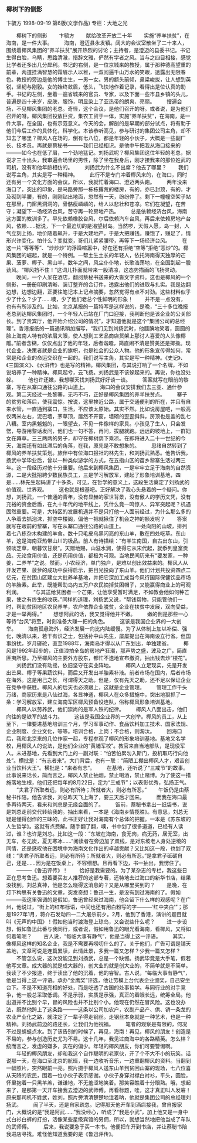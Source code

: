 ### 椰树下的侧影
卞毓方
1998-09-19
第6版(文学作品)
专栏：大地之光

　　椰树下的侧影
　　卞毓方
　　献给改革开放二十年
　　实施“养羊扶贫”，在海南，是一件大事。
　　海南，澄迈县永发镇。阔大的会议室散坐了二十来人，围绕着椰风集团的“养羊扶贫”展开热烈的讨论；主持者，是澄迈的县委书记。书记生得白脸，乌睛，思路清澈，措辞文雅，俨然有学者之风。当与之四目相接，感觉比学者还多出几分犀利。书记的右侧，是一位京城来的教授，属于那种德高望重的前辈，两道挂满智慧的霜眉示人以稚，一双阅遍千山万水的笑眼，透露出无限春色。教授的旁边是他的博士生，一男一女。男的额头前倾，鼻梁峻拔，让人想到英锐，坚韧与刚毅。女的始终敛眉，低头，飞快地作着记录，看得出是位认真的助手。书记的左侧，坐着一遛省城来的官员、专家，以及下面一些市县乡镇的头儿，普遍是四十来岁，皮肤，服饰，明显染上了亚热带的朗爽、亮丽。
　　搜遍会场，不见椰风集团的老总。奇怪，这个会议，是他们召开的呀。或者说，是为他们召开的呀。椰风集团投放巨资，集农工贸于一体，实施“养羊扶贫”，在海南，是一件大事，在全国，也有示范意义。今天的会，解剖的是早期的部分试点，将有助于他们今后工作的具体化，科学化。本该恭听高见，参与研讨的集团公司主角，却不知去了哪里？椰风人在场的，倒有七八位，都是年轻的小伙子，大概是一些副厂长、技术员。再就是蔡秘书———我们已经相识。是他中午把我从海口接来的———如今也在低了眉，一个劲地猛记。刘扬武呢？椰风集团这位年轻的老总，据说才三十出头，我审遍会场里的男性，除了坐在我身后，刚才接我来的那位姓武的司机，没有和他年龄相仿的。
　　刘扬武为什么不出席？他去了哪里？
　　我们说写主角，其实是写一种精神。
　　此行不是专门冲着椰风来的，在海口，同时还有另一个文化方面的会议。所以，我就忙着海口、澄迈两头跑。
　　两年没来海口了，突出的印象，是马路旁那一栋栋撂荒的楼房，有的，亦已封顶，有的，才及砌到半腰，有的，刚刚钻出地面，忽然有一天，纷纷停了。剩下一幢幢空架子站在那里，门窗黑洞洞的，骨骼瘦嶙嶙的，给人以悲壮和苍凉。它们在凝望，在苦守；凝望下一场经济台风，苦守再一轮房地产热。
　　总是依赖经济台风，海南这方面的教训多了。早先依赖橡胶台风，尔后依赖汽车台风，再后来依赖房地产台风，依赖……据说，下一个最迫切的是渴望封岛。当然啰，天假人愿，岛一封，人气立刻上扬，地价随着飙升，于是大建地产，于是大把赚钱。赚饱了，赚足了，情形兴许变化。怕什么？变就变，哥们儿紧紧腰带，再等下一场经济台风。
　　在这一片“等等等”、“炒炒炒”的浮躁喧嚣中，好在还有拒绝“空等”拒绝“恶炒”的。椰风集团的崛起，就是一个特例。一帮土生土长的年轻人，依托海南得天独厚的芒果、菠萝、椰子、黑山羊，数年之间，风尘仆仆地，长歌浩荡地，在全国刮起一股劲风。“椰风挡不住！”这词儿扑面就带来一股清凉，这态势描画的飞扬灵动。
　　晚间，一个人呆在酒店，翻阅蔡秘书送来的大沓文字资料。这也是椰风的一个侧影，一册册印刷清晰、装订整齐的合订件，透露出他们的进取与扎实。我是边翻边想，边想边翻，正要往笔记本上记点摘要，忽然觉得有点不对劲。这些材料似乎少了什么？少了……噢，少了他们老总个性鲜明的形象！
　　并不是一点没有，也有有所涉及的。比如，北京某报的一篇特写是这样说的，是晚，“三十多位晚报老总到达椰风集团时，一个年轻人已站在厂门口迎接，我判断他是该企业的公关部长。到了贵宾厅，他开始介绍公司的情况”，才知道他就是这个“集团公司的总经理”。香港报纸的一篇通讯稍加描写，“我们见到刘扬武时，他腼腆地笑着，圆圆的脸上海南人特有的浓眉大眼，使人想到工艺品商店货架上那讨人喜爱的人头像椰雕。”前者含糊，仅仅点出了他的年轻，后者谐趣，简直闹不清是赞美还是揶揄。现代企业，决策者就是企业的旗帜，也是社会的公众人物。他的形象宣传得如何，常常是和企业的命运交织在一起的。我们说写主角，其实是写一种精神。《史记》、《三国演义》、《水浒传》也是写的精神。椰风集团，与其说打响了一个名牌，不如说培养了一种精神。椰风起兮，云飞扬。刘扬武是不该躲起来的。再说，你也没处躲。
　　他也许还嫩，我想哪天找刘扬武好好谈一谈。
　　答案就写在眼前的黎寨，写在从寨口通往公路的山道上。
　　海口的会议安排我们去三亚、通什参观。第二天经过一处黎寨，无巧不巧，正好是椰风集团的养羊扶贫点。
　　寨子的贫穷和落后，使我震惊。按说，这里挨近公路，属于交通便利的所在，并且有自来水管，一直通到寨口，生活，不应该太原始。其实不然。比如说房屋吧，一般高仅两米左右，泥巴墙，茅草顶，居然不开窗，墙砌的歪歪斜斜，房顶也是盖的乱七八糟。室内黑魆魆的，一眼望去，不见一件像样的家具。小孩见了生人，只会发愣，导游用黎话发问，他们也一句不答，再问，拔腿就跑。远远的坡地上，一群妇女在薅草。三三两两的男子，却守在椰树荫下乘凉。在即将进入二十一世纪的今天，海南还有如此滞后的角落，在我，原先是不敢想象的。
　　思绪自然转到了椰风的养羊扶贫策划。旅伴中有位海口报社的林先生，和刘扬武熟悉。他告诉我，扬武中学毕业后，曾以一种类似游学的方式，在五指山区的苗乡黎寨生活过两三年。这一段经历对他十分重要。他后来到椰风集团，一是牢牢立足于海南的自然资源，二是大批招聘少数民族员工，三是学习解放军，建起了形象培训基地，四是……林先生起码讲了十多条，可见，在哲学的意义上，这段生活奠定了刘扬武的价值观、世界观。
　　这也就是根基吧。正好解决了我心头悬着的一个疑问。你想，刘扬武，一个普通的青年，没有显赫的家世背景，没有傲人的学历文凭，没有充裕的资金后盾，在九十年代的地平线上，凭什么竟一鸣惊人、异军突起呢？机遇固然重要。可是，大特区的发展机遇并不是只打他一人面前经过，为什么那么多的人争着去抓泡沫，抓空中楼阁，偏他一把就揪住了机会之神的额发呢？
　　答案就写在眼前的黎寨，写在从寨口通往公路的山道上。
　　一处向阳的山坡，排列着七八栋杂木构建的羊舍。数十只毛皮乌黑闪亮的东山羊，散在四处吃草。东山羊，这是海南亚热带山川的极品。前人有诗描绘：“有羊生南国，自古出东山，引颈啖芝草，朝暮饮甘泉”。天赠地赐，山滋水润，使得它从宋代起，就忝列皇室贡品。无论食用价值，还是药用价值，都极为可观。当地民间历来有“要发家，一种姜，二养羊”之说。然而，小农经济，单门独户，是难以创出效益来的。椰风人从开发芒果、菠萝的成功中获得启示，把目光投向了东山羊。他们计划共投资四点二亿元，在贫困山区建立大批养羊基地，并把它深加工成当今风行国际保健饮品市场的羊胎素。此举，既能帮助岛内五万户农民摘掉贫困帽子，又能赢得商业上的可观利润。
　　“与其送给贫困者一个芒果，让他享受暂时满足，不如教会他如何种芒果，使之有终生的收获。”同样的道理，刘扬武又说，“帮钱帮物，只能管他们一时，帮助贫困地区农民养羊，农户依靠企业脱贫，企业在扶贫中发展，双向受益，才是一举两得。”
　　想想阿武的话，我又觉得他并不嫩。
　　嫩的倒是那些一心等待“台风”将至，时刻准备大赚一把的角色。
　　这该是我国企业界的一大创举。
　　海南孤悬海外，经济发展一向比内陆缓慢。为了从体制上加以补偿、强化，晚清以来，若干有识之士，包括孙中山先生，屡屡提出在海南设立行省。但国事纷扰，岁月磋砣，直至1988年，海南岛才得以从广东划出，单独建省。
　　椰风是1992年起步的，正值浪拍全岛的房地产狂潮，那声势之盛，波及之广，简直匪夷所思。乃至椰风的主要外方股东，都忙不迭地宣布撤资，抽出钱去炒“楼花”。
　　刘扬武们没有动摇，依旧坚守在实业阵地。
　　椰风人立足现实，先是开发出芒果、椰子等果蔬饮料，而后又开发出羊胎素补液。前者市场在国内，后者市场在海外。这是用己之长，可谓得天之助。但是，仅有先天之助，还不足以保证企业在竞争中获胜。椰风人的后天也必须跟上，这就是企业管理。
　　管理工作千头万绪，商家历来是八仙过海，各显神通，椰风人在众多措施中，突出地狠抓了一条：学习解放军，建立海南军区椰风预备役连队，俗称椰风形象培训基地。
　　椰风人以劳养武，他们崇尚的是军人铁的纪律。
　　椰风人八面出击，他们向往的是铁军的战斗力。
　　这该是我国企业界的一大创举。椰风的员工，从上至下，一律要进基地培训三个月，学习军事动作、食品饮料加工技术、国家法规、企业制度、企业文化，等等。培训合格，上岗；不合格，则淘汰。
　　回海口后，我和北京来的几位作家一起，专程参观了椰风的形象培训基地。基地又名学校，用椰风人的说法，是他们企业的“黄埔军校”。教官来自当地部队，是现役军人。未进基地，先看到大门上的一副对联：“怕苦怕累勿入斯门，投机取巧行向他处”。横批是：“有志者来”。大门背后，也有一联：“简陋工棚出椰风人才，艰苦创业当饮料大王”。横批是：“来者有志”。
　　在基地，还听说了“三戒节”的故事。此事说来话长，简而言之，椰风人禁止抽烟，禁止喝酒，禁止赌博。为了使这一措施落地生根，他们还把每年的8月22日，定为“三戒节”；以表彰优秀，弘扬正气。
　　“夫君子所取者远，则必有所待；所就者大，则必有所忍。”
　　午饭仍是由蔡秘书作陪。他告诉我，刘总昨天飞上海了，要三天后才回来。
　　而我在海口最多再待两天，看来和刘总是无缘会面的了。
　　饭前，蔡秘书拿出一纸袋书，说是刘总走前交代转给我的。抽出来看，一本是《海南乡情揽胜》。有意思，刘总无疑是懂得创作的三昧的，此书正好让我对海南有个总体的把握。一本是《苏东坡的人生哲学》。这就有点费解。随手翻了翻，噢，书中划了很多道道，已经有人读过，谁？也许是刘总。比如这一段：“东坡在海南，食无肉，病无药，居无室，出无车，冬无炭，夏无寒冰……”阅读者在旁边加了双线，是对东坡老人身处逆境的同情，还是感叹他在困境中为海南文化作出的卓越贡献？又比如这一段，也划了双线：“夫君子所取者远，则必有所待；所就者大，则必有所忍。”是拿君子砥砺自己，还是……因为是在饭桌上，不容细想。且再看下边，书一抽出，我愣住了。
　　———《鲁迅评传》！
　　恰好是我需要的。为了某杂志的专栏，我这些日正在思考鲁迅。想着要买友人推荐的这部专著，还特地去过海口的新华书店，结果没找到。刘总真神，他是怎么晓得这消息的？又是从哪里买到的？
　　是晚，在灯下构思有关鲁迅的文章，突发奇想：鲁迅一生，是没有到过海南的了。假如———我这里强调的是假如，鲁迅曾经来过海南，他会留下什么样的观感呢？在广州，他说过，“街上的红布标语，中间也还有用白粉写的字———‘红中夹白’”；那是1927年1月，蒋介石发动四一二大屠杀前夕。2月，他到了香港，演讲的题目就叫《无声的中国》！假如他当时渡海登上琼岛，又会说些什么呢？
　　进一步设想，假如鲁迅此番与我同行，或者说，假如用鲁迅的眼光看海南，看椰风，又将如何着笔呢？
　　古人说，“每临大事有静气”，他是当得上这一评语。
　　其实，像椰风这样的知名企业，我是不需要再唠叨什么的了。关于他们，广告可谓是铺天盖地，文章可说是连篇累牍，此情此景，多我一篇又怎样？少我一篇又怎样？
　　不管怎么说，这次没能见到刘扬武，总是一个缺憾。扬武毕竟是大手笔，假若他写文章。成大器的就是成大器的，创大业的就是创大业的，不简单就是不简单。我读了不少报道，终于读出了他的沉着，他的睿智。古人说，“每临大事有静气”，他是当得上这一评语。承办“金鹰奖”评选，他让劳模上台代表企业颁奖，自己安坐台下。不是不知道亮相的好处，而是吃透了古国的处事哲学。与同行业的对手竞争，他一般总采取低调。不是示弱，实质是示强，真正的着眼长远，统筹全局。他出道并不比别个早，冒的风险也并不比别个小。他现在仍然在冒风险。这也没办法，既然他跨上了这条路———这条以公司加农户，农副产品产、供、销一条龙的农业产业化之路，就注定了一辈子得走钢丝。走钢丝本身就是一种艺术，也是一种精神。刘扬武前边的路还长，让我们为他祝福。
　　笔者的观察是有限的，何况不过是蜻蜓点水。到了该告别的时候了，再见，海南！再见，椰风的朋友！创造是不易的，参与创造历史尤为不易。这十几年，我见过商海中的各路精英。怎么样？统而言之，发虚的嫌多，实在的偏少。年轻的椰风朋友，你们可要警惕啊。
　　年轻的椰风朋友，却和我这个自作聪明的老家伙，开了个不大不小的玩笑。话说那一天，在海口至北京的航班，我一边收听音乐，一边重翻椰风的资料。当翻到一幅照片，突然眼前一亮。照片摄于椰风人送东山羊到贫困山寨的现场，七八位喜从天降的农民，围着一位小伙子表示感谢。小伙子身穿对襟白衬衫，平头，圆脸，怀里抱着一只黑羊羔，谦谦地，不无羞涩地笑着。那笑容瞧着十分眼熟。哦，想起来了，是那第一天开车接我去澄迈的武师傅。再看标题，哇，这才真正叫人发窘！原来那司机不姓武，姓刘，照片旁清清楚楚地注着呐，他就是集团公司的总经理刘扬武。
　　闹了半天，还是自家疏忽。记得那天他开车到酒店接我，曾自报家门，大概说的是“我是阿武……”我没经心，听成了“我是小武”，加上他又是一身中式白衫白裤的打扮，活像某些星级宾馆的男佣，所以，就想当然地把他当成了车队的武师傅。
　　后来，我说要急于买一本书。他便把车开到书店，并让蔡秘书陪我进店寻找。难怪他知道我要的是《鲁迅评传》。
